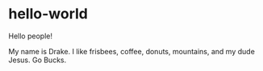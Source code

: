 # hello-world

Hello people!

My name is Drake. I like frisbees, coffee, donuts, mountains, and my dude Jesus. Go Bucks.
